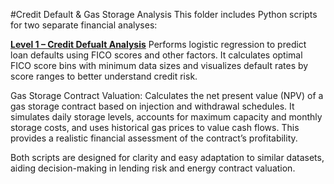 #Credit Default & Gas Storage Analysis
This folder includes Python scripts for two separate financial analyses:

**[Level 1 – Credit Defualt Analysis](notebooks/Credit_defualt_regression_and_binning.ipynb)**
Performs logistic regression to predict loan defaults using FICO scores and other factors. It calculates optimal FICO score bins with minimum data sizes and visualizes default rates by score ranges to better understand credit risk.

Gas Storage Contract Valuation:
Calculates the net present value (NPV) of a gas storage contract based on injection and withdrawal schedules. It simulates daily storage levels, accounts for maximum capacity and monthly storage costs, and uses historical gas prices to value cash flows. This provides a realistic financial assessment of the contract’s profitability.

Both scripts are designed for clarity and easy adaptation to similar datasets, aiding decision-making in lending risk and energy contract valuation.
